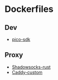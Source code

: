 # Dockerfiles

## Dev

- [pico-sdk](Development/hardware/pico-sdk/Dockerfile)

## Proxy

- [Shadowsocks-rust](Proxy/shadowsocks/Dockerfile)
- [Caddy-custom](./Proxy/caddy/dockerfile)